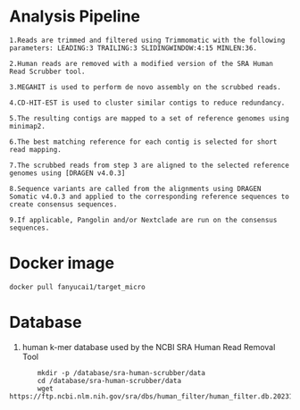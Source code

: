 # Analysis Pipeline 

    1.Reads are trimmed and filtered using Trimmomatic with the following parameters: LEADING:3 TRAILING:3 SLIDINGWINDOW:4:15 MINLEN:36.
    
    2.Human reads are removed with a modified version of the SRA Human Read Scrubber tool.

    3.MEGAHIT is used to perform de novo assembly on the scrubbed reads.

    4.CD-HIT-EST is used to cluster similar contigs to reduce redundancy.
    
    5.The resulting contigs are mapped to a set of reference genomes using minimap2.
    
    6.The best matching reference for each contig is selected for short read mapping.
    
    7.The scrubbed reads from step 3 are aligned to the selected reference genomes using [DRAGEN v4.0.3]
    
    8.Sequence variants are called from the alignments using DRAGEN Somatic v4.0.3 and applied to the corresponding reference sequences to create consensus sequences.
    
    9.If applicable, Pangolin and/or Nextclade are run on the consensus sequences.

# Docker image
```{.cs}
docker pull fanyucai1/target_micro
```

# Database

1. human k-mer database used by the NCBI SRA Human Read Removal Tool
```{.cs}
       mkdir -p /database/sra-human-scrubber/data
       cd /database/sra-human-scrubber/data
       wget https://ftp.ncbi.nlm.nih.gov/sra/dbs/human_filter/human_filter.db.20231218v2
```